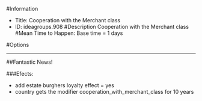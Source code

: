 #Information
 - Title: Cooperation with the Merchant class
 - ID: ideagroups.908
#Description
Cooperation with the Merchant class
#Mean Time to Happen:
Base time = 1 days

#Options

___
##Fantastic News!

###Efects:<ul><li>add estate burghers loyalty effect = yes</li><li>country gets the modifier cooperation_with_merchant_class for 10 years</li></ul>
